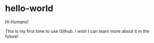 # hello-world

Hi Humans!

This is my first time to use Github.
I wish I can learn more about it in the future!

